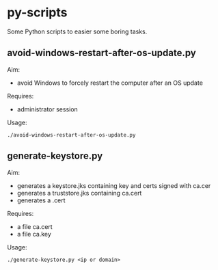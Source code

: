 # py-scripts
Some Python scripts to easier some boring tasks.

## avoid-windows-restart-after-os-update.py
Aim:
 * avoid Windows to forcely restart the computer after an OS update

Requires:
 * administrator session

Usage:
```
./avoid-windows-restart-after-os-update.py
```

## generate-keystore.py
Aim:
 * generates a keystore.jks containing key and certs signed with ca.cer
 * generates a truststore.jks containing ca.cert
 * generates a .cert

Requires:
 * a file ca.cert
 * a file ca.key

Usage:
```
./generate-keystore.py <ip or domain>
```
